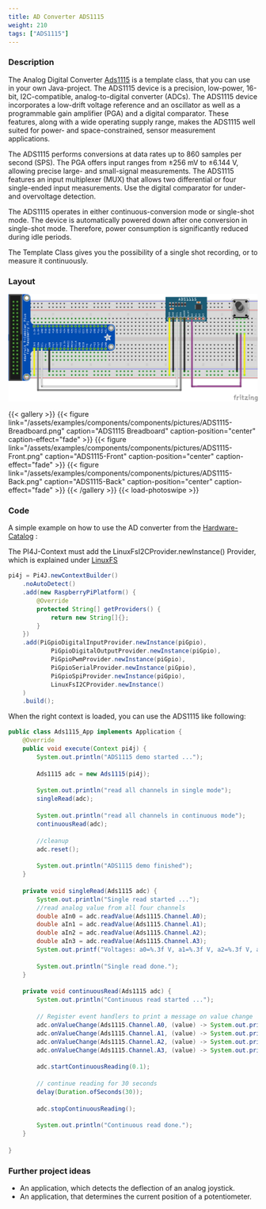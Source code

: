 ```yaml
---
title: AD Converter ADS1115
weight: 210
tags: ["ADS1115"]
---
```


### Description

The Analog Digital Converter [Ads1115](https://github.com/Pi4J/pi4j-example-components/tree/main/src/main/java/com/pi4j/catalog/components/Ads1115.java) is a template class, that you can use in your own Java-project.
The ADS1115 device is a precision, low-power, 16-bit, I2C-compatible, analog-to-digital converter (ADCs). The ADS1115 device incorporates a low-drift voltage reference and an oscillator as well as a programmable gain amplifier (PGA) and
a digital comparator. These features, along with a wide operating supply range, makes the ADS1115 well suited for power- and space-constrained, sensor measurement applications.

The ADS1115 performs conversions at data rates up to 860 samples per second (SPS). The PGA offers input ranges from ±256 mV to ±6.144 V, allowing precise large- and small-signal measurements. The ADS1115 features an input multiplexer (MUX) that allows two 
differential or four single-ended input measurements. Use the digital comparator for under- and overvoltage detection.

The ADS1115 operates in either continuous-conversion mode or single-shot mode. The device is automatically powered down after one conversion in single-shot mode. Therefore, power consumption is significantly reduced during idle periods.

The Template Class gives you the possibility of a single shot recording, or to measure it continuously.

### Layout

![ADS1115 Layout](/assets/examples/components/components/Layout-ADS1115.png)

{{< gallery >}}
{{< figure link="/assets/examples/components/components/pictures/ADS1115-Breadboard.png" caption="ADS1115 Breadboard" caption-position="center" caption-effect="fade" >}}
{{< figure link="/assets/examples/components/components/pictures/ADS1115-Front.png" caption="ADS1115-Front" caption-position="center" caption-effect="fade" >}}
{{< figure link="/assets/examples/components/components/pictures/ADS1115-Back.png" caption="ADS1115-Back" caption-position="center" caption-effect="fade" >}}
{{< /gallery >}}
{{< load-photoswipe >}}

### Code

A simple example on how to use the AD converter from the [Hardware-Catalog](https://github.com/Pi4J/pi4j-example-components) :

The PI4J-Context must add the LinuxFsI2CProvider.newInstance() Provider, which is explained under [LinuxFS](/documentation/providers/linuxfs/)
```java
pi4j = Pi4J.newContextBuilder()
	.noAutoDetect()
	.add(new RaspberryPiPlatform() {
		@Override
		protected String[] getProviders() {
			return new String[]{};
		}
	})
	.add(PiGpioDigitalInputProvider.newInstance(piGpio),
			PiGpioDigitalOutputProvider.newInstance(piGpio),
			PiGpioPwmProvider.newInstance(piGpio),
			PiGpioSerialProvider.newInstance(piGpio),
			PiGpioSpiProvider.newInstance(piGpio),
			LinuxFsI2CProvider.newInstance()
	)
	.build();
```

When the right context is loaded, you can use the ADS1115 like following:

```java
public class Ads1115_App implements Application {
    @Override
    public void execute(Context pi4j) {
        System.out.println("ADS1115 demo started ...");

        Ads1115 adc = new Ads1115(pi4j);

        System.out.println("read all channels in single mode");
        singleRead(adc);

        System.out.println("read all channels in continuous mode");
        continuousRead(adc);

        //cleanup
        adc.reset();

        System.out.println("ADS1115 demo finished");
    }

    private void singleRead(Ads1115 adc) {
        System.out.println("Single read started ...");
        //read analog value from all four channels
        double aIn0 = adc.readValue(Ads1115.Channel.A0);
        double aIn1 = adc.readValue(Ads1115.Channel.A1);
        double aIn2 = adc.readValue(Ads1115.Channel.A2);
        double aIn3 = adc.readValue(Ads1115.Channel.A3);
        System.out.printf("Voltages: a0=%.3f V, a1=%.3f V, a2=%.3f V, a3=%.3f V%n", aIn0, aIn1, aIn2, aIn3);

        System.out.println("Single read done.");
    }

    private void continuousRead(Ads1115 adc) {
        System.out.println("Continuous read started ...");

        // Register event handlers to print a message on value change
        adc.onValueChange(Ads1115.Channel.A0, (value) -> System.out.printf("Value channel 0 : %.2f V%n", value));
        adc.onValueChange(Ads1115.Channel.A1, (value) -> System.out.printf("Value channel 1 : %.2f V%n", value));
        adc.onValueChange(Ads1115.Channel.A2, (value) -> System.out.printf("Value channel 2 : %.2f V%n", value));
        adc.onValueChange(Ads1115.Channel.A3, (value) -> System.out.printf("Value channel 3 : %.2f V%n", value));

        adc.startContinuousReading(0.1);

        // continue reading for 30 seconds
        delay(Duration.ofSeconds(30));

        adc.stopContinuousReading();

        System.out.println("Continuous read done.");
    }

}
```

### Further project ideas

- An application, which detects the deflection of an analog joystick.
- An application, that determines the current position of a potentiometer.
